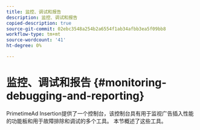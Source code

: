 ```yaml
---
title: 监控、调试和报告
description: 监控、调试和报告
copied-description: true
source-git-commit: 02ebc3548a254b2a6554f1ab34afbb3ea5f09bb8
workflow-type: tm+mt
source-wordcount: '41'
ht-degree: 0%

---
```


# 监控、调试和报告 {#monitoring-debugging-and-reporting}

PrimetimeAd Insertion提供了一个控制台，该控制台具有用于监视广告插入性能的功能板和用于故障排除和调试的多个工具。 本节概述了这些工具。
